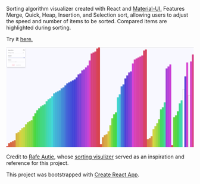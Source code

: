 Sorting algorithm visualizer created with React and [Material-UI.](https://material-ui.com/)
Features Merge, Quick, Heap, Insertion, and Selection sort, allowing users to adjust the
speed and number of items to be sorted. Compared items are highlighted during sorting. 

Try it [here.](https://emmadusmani.github.io/sorting-visualizer)

![screenshot](public/screenshot.png)

Credit to [Rafe Autie](https://github.com/rafeautie), whose [sorting visulizer](https://sort.rafe.dev/) served as an inspiration and reference for this project.

This project was bootstrapped with [Create React App](https://github.com/facebook/create-react-app).
